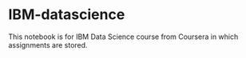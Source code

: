 # IBM-datascience

This notebook is for IBM Data Science course from Coursera in which assignments are stored.
